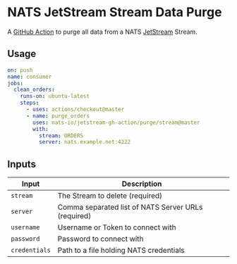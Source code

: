 # NATS JetStream Stream Data Purge

A [GitHub Action](https://github.com/features/actions) to purge all data from a NATS [JetStream](https://github.com/nats-io/jetstream#readme) Stream.

## Usage

```yaml
on: push
name: consumer
jobs:
  clean_orders:
    runs-on: ubuntu-latest
    steps:
      - uses: actions/checkout@master
      - name: purge_orders
        uses: nats-io/jetstream-gh-action/purge/stream@master
        with:
          stream: ORDERS
          server: nats.example.net:4222
```

## Inputs

|Input|Description|
|-----|-----------|
|`stream`|The Stream to delete (required)|
|`server`|Comma separated list of NATS Server URLs (required)|
|`username`|Username or Token to connect with|
|`password`|Password to connect with|
|`credentials`|Path to a file holding NATS credentials|
